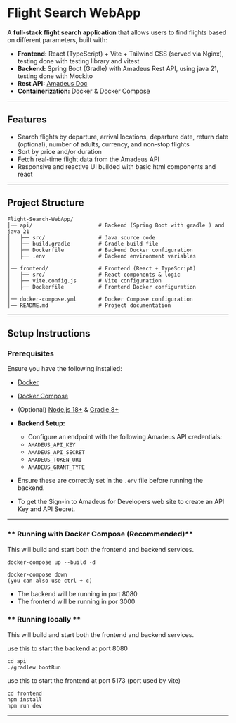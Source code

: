 #  Flight Search WebApp

A **full-stack flight search application** that allows users to find flights based on different parameters, built with:
- **Frontend:** React (TypeScript) + Vite + Tailwind CSS (served via Nginx), testing done with testing library and vitest
- **Backend:** Spring Boot (Gradle) with Amadeus Rest API, using java 21, testing done with Mockito
- **Rest API:** [Amadeus Doc](https://developers.amadeus.com/self-service/apis-docs/guides/developer-guides/quick-start/#video-tutorial)
- **Containerization:** Docker & Docker Compose

---

## Features
- Search flights by departure, arrival locations, departure date, return date (optional), number of adults, currency, and non-stop flights
- Sort by price and/or duration
- Fetch real-time flight data from the Amadeus API
- Responsive and reactive UI builded with basic html components and react

---

## Project Structure
```
Flight-Search-WebApp/
│── api/                     # Backend (Spring Boot with gradle ) and java 21
│   ├── src/                 # Java source code
│   ├── build.gradle         # Gradle build file
│   ├── Dockerfile           # Backend Docker configuration
│   ├── .env                 # Backend environment variables
│
│── frontend/                # Frontend (React + TypeScript)
│   ├── src/                 # React components & logic
│   ├── vite.config.js       # Vite configuration
│   ├── Dockerfile           # Frontend Docker configuration
│
│── docker-compose.yml       # Docker Compose configuration
│── README.md                # Project documentation
```

---

## Setup Instructions

### **Prerequisites**
Ensure you have the following installed:
- [Docker](https://www.docker.com/)
- [Docker Compose](https://docs.docker.com/compose/)
- (Optional) [Node.js 18+](https://nodejs.org/) & [Gradle 8+](https://gradle.org/)

- **Backend Setup:**  
  - Configure an endpoint with the following Amadeus API credentials:  
   - `AMADEUS_API_KEY`  
   - `AMADEUS_API_SECRET`  
   - `AMADEUS_TOKEN_URI`  
   - `AMADEUS_GRANT_TYPE`
 - Ensure these are correctly set in the `.env` file before running the backend.
 - To get the Sign-in to Amadeus for Developers web site to create an API Key and API Secret.

---

### ** Running with Docker Compose (Recommended)**
This will build and start both the frontend and backend services.

```command to build the docker compose and get it up running
docker-compose up --build -d
```
```command to bring it down
docker-compose down
(you can also use ctrl + c)
```
 - The backend will be running in port 8080
 - The frontend will be running in por 3000

### ** Running locally **
This will build and start both the frontend and backend services.

use this to start the backend at port 8080
``` 
cd api
./gradlew bootRun
```
use this to start the frontend at port 5173 (port used by vite)
```
cd frontend
npm install
npm run dev
```
---





